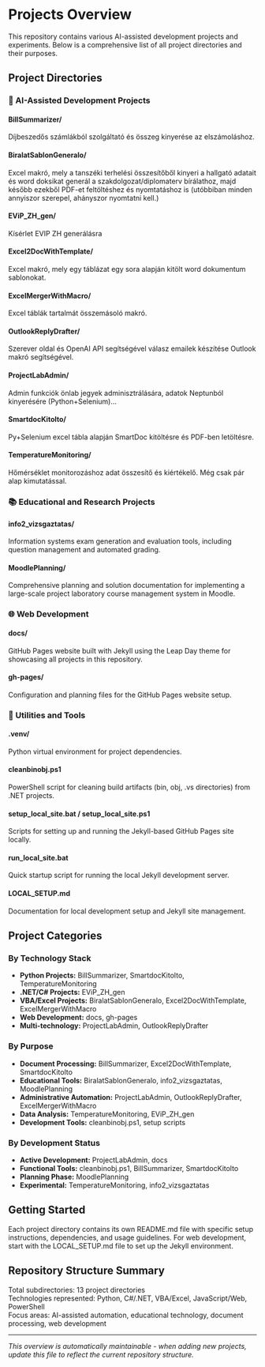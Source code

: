 # Projects Overview

This repository contains various AI-assisted development projects and experiments. Below is a comprehensive list of all project directories and their purposes.

## Project Directories

### 🤖 AI-Assisted Development Projects

#### **BillSummarizer/**
Díjbeszedős számlákból szolgáltató és összeg kinyerése az elszámoláshoz.

#### **BiralatSablonGeneralo/**
Excel makró, mely a tanszéki terhelési összesítőből kinyeri a hallgató adatait és word doksikat generál a szakdolgozat/diplomaterv bírálathoz, majd később ezekből PDF-et feltöltéshez és nyomtatáshoz is (utóbbiban minden annyiszor szerepel, ahányszor nyomtatni kell.)

#### **EViP_ZH_gen/**
Kísérlet EVIP ZH generálásra

#### **Excel2DocWithTemplate/**
Excel makró, mely egy táblázat egy sora alapján kitölt word dokumentum sablonokat.

#### **ExcelMergerWithMacro/**
Excel táblák tartalmát összemásoló makró.

#### **OutlookReplyDrafter/**
Szerever oldal és OpenAI API segítségével válasz emailek készítése Outlook makró segítségével.

#### **ProjectLabAdmin/**
Admin funkciók önlab jegyek adminisztrálására, adatok Neptunból kinyerésére (Python+Selenium)...

#### **SmartdocKitolto/**
Py+Selenium excel tábla alapján SmartDoc kitöltésre és PDF-ben letöltésre.

#### **TemperatureMonitoring/**
Hőmérséklet monitorozáshoz adat összesítő és kiértékelő. Még csak pár alap kimutatással.

### 📚 Educational and Research Projects

#### **info2_vizsgaztatas/**
Information systems exam generation and evaluation tools, including question management and automated grading.

#### **MoodlePlanning/**
Comprehensive planning and solution documentation for implementing a large-scale project laboratory course management system in Moodle.

### 🌐 Web Development

#### **docs/**
GitHub Pages website built with Jekyll using the Leap Day theme for showcasing all projects in this repository.

#### **gh-pages/**
Configuration and planning files for the GitHub Pages website setup.

### 🔧 Utilities and Tools

#### **.venv/**
Python virtual environment for project dependencies.

#### **cleanbinobj.ps1**
PowerShell script for cleaning build artifacts (bin, obj, .vs directories) from .NET projects.

#### **setup_local_site.bat** / **setup_local_site.ps1**
Scripts for setting up and running the Jekyll-based GitHub Pages site locally.

#### **run_local_site.bat**
Quick startup script for running the local Jekyll development server.

#### **LOCAL_SETUP.md**
Documentation for local development setup and Jekyll site management.

## Project Categories

### By Technology Stack
- **Python Projects:** BillSummarizer, SmartdocKitolto, TemperatureMonitoring
- **.NET/C# Projects:** EViP_ZH_gen
- **VBA/Excel Projects:** BiralatSablonGeneralo, Excel2DocWithTemplate, ExcelMergerWithMacro
- **Web Development:** docs, gh-pages
- **Multi-technology:** ProjectLabAdmin, OutlookReplyDrafter

### By Purpose
- **Document Processing:** BillSummarizer, Excel2DocWithTemplate, SmartdocKitolto
- **Educational Tools:** BiralatSablonGeneralo, info2_vizsgaztatas, MoodlePlanning
- **Administrative Automation:** ProjectLabAdmin, OutlookReplyDrafter, ExcelMergerWithMacro
- **Data Analysis:** TemperatureMonitoring, EViP_ZH_gen
- **Development Tools:** cleanbinobj.ps1, setup scripts

### By Development Status
- **Active Development:** ProjectLabAdmin, docs
- **Functional Tools:** cleanbinobj.ps1, BillSummarizer, SmartdocKitolto
- **Planning Phase:** MoodlePlanning
- **Experimental:** TemperatureMonitoring, info2_vizsgaztatas

## Getting Started

Each project directory contains its own README.md file with specific setup instructions, dependencies, and usage guidelines. For web development, start with the LOCAL_SETUP.md file to set up the Jekyll environment.

## Repository Structure Summary

Total subdirectories: 13 project directories  
Technologies represented: Python, C#/.NET, VBA/Excel, JavaScript/Web, PowerShell  
Focus areas: AI-assisted automation, educational technology, document processing, web development

---

*This overview is automatically maintainable - when adding new projects, update this file to reflect the current repository structure.*
